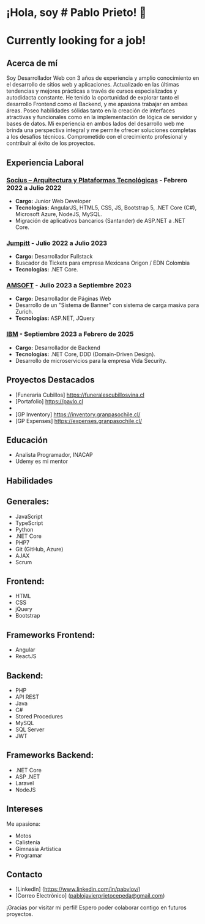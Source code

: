 


# ¡Hola, soy # Pablo Prieto! 👋
# Currently looking for a job!

## Acerca de mí
Soy Desarrollador Web con 3 años de experiencia y amplio conocimiento en el desarrollo de sitios web y aplicaciones. Actualizado en las últimas tendencias y mejores prácticas a través de cursos especializados y autodidacta constante. He tenido la oportunidad de explorar tanto el desarrollo Frontend como el Backend, y me apasiona trabajar en ambas áreas. Poseo habilidades sólidas tanto en la creación de interfaces atractivas y funcionales como en la implementación de lógica de servidor y bases de datos. Mi experiencia en ambos lados del desarrollo web me brinda una perspectiva integral y me permite ofrecer soluciones completas a los desafíos técnicos. Comprometido con el crecimiento profesional y contribuir al éxito de los proyectos.

## Experiencia Laboral

### [Socius – Arquitectura y Plataformas Tecnológicas](https://socius.cl/) - Febrero 2022 a Julio 2022
- **Cargo:** Junior Web Developer
- **Tecnologías:** AngularJS, HTML5, CSS, JS, Bootstrap 5, .NET Core (C#), Microsoft Azure, NodeJS, MySQL.
- Migración de aplicativos bancarios (Santander) de ASP.NET a .NET Core.

### [Jumpitt](https://www.jumpitt.com/) - Julio 2022 a Julio 2023
- **Cargo:** Desarrollador Fullstack
- Buscador de Tickets para empresa Mexicana Origon / EDN Colombia
- **Tecnologías:** .NET Core.

### [AMSOFT](https://www.amsoft.cl/) - Julio 2023 a Septiembre 2023
- **Cargo:** Desarrollador de Páginas Web
- Desarrollo de un "Sistema de Banner" con sistema de carga masiva para Zurich.
- **Tecnologías:** ASP.NET, JQuery

### [IBM](https://www.ibm.com/) - Septiembre 2023 a Febrero de 2025
- **Cargo:** Desarrollador de Backend
- **Tecnologías:** .NET Core, DDD (Domain-Driven Design).
- Desarrollo de microservicios para la empresa Vida Security.

## Proyectos Destacados
- [Funeraria Cubillos] https://funeralescubillosvina.cl
- [Portafolio] https://pavlo.cl
- [Gran Paso]: https://granpasochile.cl/
- [GP Inventory] https://inventory.granpasochile.cl/
- [GP Expenses] https://expenses.granpasochile.cl/

## Educación
- Analista Programador, INACAP
- Udemy es mi mentor

## Habilidades
## Generales:
  - JavaScript
  - TypeScript
  - Python
  - .NET Core
  - PHP7
  - Git (GitHub, Azure)
  - AJAX
  - Scrum

## Frontend:
  - HTML
  - CSS
  - jQuery
  - Bootstrap


## Frameworks Frontend:
  - Angular
  - ReactJS

## Backend:
  - PHP
  - API REST
  - Java
  - C#
  - Stored Procedures
  - MySQL
  - SQL Server
  - JWT
## Frameworks Backend:
  - .NET Core
  - ASP .NET
  - Laravel
  - NodeJS

## Intereses
Me apasiona:
- Motos
- Calistenia
- Gimnasia Artística
- Programar

## Contacto
- [LinkedIn] (https://www.linkedin.com/in/pabvlov/)
- [Correo Electrónico] (pablojavierprietocepeda@gmail.com)

¡Gracias por visitar mi perfil! Espero poder colaborar contigo en futuros proyectos.
